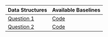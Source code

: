 | Data Structures | Available Baselines |
| --- | --- |
| [Question 1](https://www.hackerrank.com/challenges/merge-two-sorted-linked-lists/problem) | [Code](https://github.com/Toygarr/data-structures/blob/main/HackerRank/mergeLists.c) |
| [Question 2]() | [Code]() |